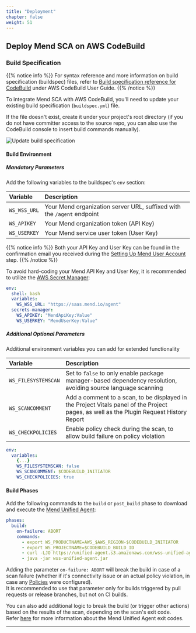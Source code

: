 ```yaml
---
title: "Deployment"
chapter: false
weight: 51
---
```


## Deploy Mend SCA on AWS CodeBuild

### Build Specification

{{% notice info %}}
For syntax reference and more information on build specification (buildspec) files, refer to [Build specification reference for CodeBuild](https://docs.aws.amazon.com/codebuild/latest/userguide/build-spec-ref.html) under AWS CodeBuild User Guide.
{{% /notice %}}

To integrate Mend SCA with AWS CodeBuild, you'll need to update your existing build specification (`buildspec.yml`) file.  

If the file doesn't exist, create it under your project's root directory (if you do not have committer access to the source repo, you can also use the CodeBuild console to insert build commands manually).  

![Update build specification](/images/mend-sca/mend-sca-update-buildspec.png)

#### Build Environment
##### Mandatory Parameters
Add the following variables to the buildspec's `env` section:  
<!-- ToDo - replace these hard-coded snippets with the `importcode` shortcode (like in "content/2_Prerequisites/30_self_paced/15_explore_AWS_account.md", line 17) -->
| Variable | Description |
|:----|:----|
| `WS_WSS_URL` | Your Mend organization server URL, suffixed with the `/agent` endpoint |
| `WS_APIKEY` | Your Mend organization token (API Key) |
| `WS_USERKEY` | Your Mend service user token (User Key) |

{{% notice info %}}
Both your API Key and User Key can be found in the confirmation email you received during the [Setting Up Mend User Account](/2_prerequisites/10_setup_mend_account.html) step.
{{% /notice %}}

To avoid hard-coding your Mend API Key and User Key, it is recommended to utilize the [AWS Secret Manager](https://aws.amazon.com/about-aws/whats-new/2019/11/aws-codebuild-adds-support-for-aws-secrets-manager/):  

```yaml
env:
  shell: bash
  variables:
    WS_WSS_URL: "https://saas.mend.io/agent"
  secrets-manager:
    WS_APIKEY: "MendApiKey:Value"
    WS_USERKEY: "MendUserKey:Value"
```

##### Additional Optional Parameters
Additional environment variables you can add for extended functionality

| Variable | Description                                                                                                                               |
|:----|:------------------------------------------------------------------------------------------------------------------------------------------|
| `WS_FILESYSTEMSCAN` | Set to `false` to only enable package manager-based dependency resolution, avoiding source language scanning                              |
| `WS_SCANCOMMENT` | Add a comment to a scan, to be displayed in the Project Vitals panel of the Project pages, as well as the Plugin Request History Report |
| `WS_CHECKPOLICIES` | Enable policy check during the scan, to allow build failure on policy violation                                                           |

```yaml
env:
  variables:
    {...}
    WS_FILESYSTEMSCAN: false
    WS_SCANCOMMENT: $CODEBUILD_INITIATOR
    WS_CHECKPOLICIES: true
```

#### Build Phases
Add the following commands to the `build` or `post_build` phase to download and execute the [Mend Unified Agent](https://docs.mend.io/bundle/unified_agent/page/getting_started_with_the_unified_agent.html):

```yaml
phases:
  build:
    on-failure: ABORT
    commands:
      - export WS_PRODUCTNAME=AWS_$AWS_REGION-$CODEBUILD_INITIATOR
      - export WS_PROJECTNAME=$CODEBUILD_BUILD_ID
      - curl -LJO https://unified-agent.s3.amazonaws.com/wss-unified-agent.jar
      - java -jar wss-unified-agent.jar
```

Adding the parameter `on-failure: ABORT` will break the build in case of a scan failure (whether if it's connectivity issue or an actual policy violation, in case any [Policies](https://docs.mend.io/bundle/sca_user_guide/page/managing_automated_policies.html) were configured).  
It is recommended to use that parameter only for builds triggered by pull requests or release branches, but not on CI builds.  

You can also add additional logic to break the build (or trigger other actions) based on the results of the scan, depending on the scan's exit code.  
Refer [here](https://docs.mend.io/bundle/unified_agent/page/exit_codes.html) for more information about the Mend Unified Agent exit codes.  

<hr>
